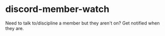 # discord-member-watch
Need to talk to/discipline a member but they aren't on? Get notified when they are.
